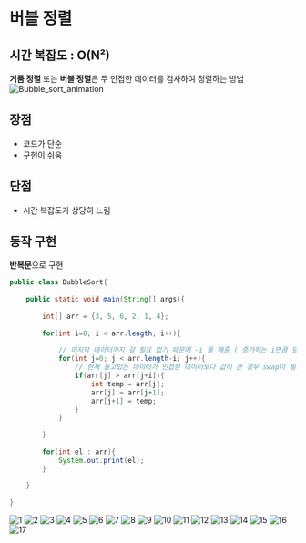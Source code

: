 # 버블 정렬
## 시간 복잡도 : O(N²)
**거품 정렬** 또는 **버블 정렬**은 두 인접한 데이터를 검사하여 정렬하는 방법   
![Bubble_sort_animation](https://user-images.githubusercontent.com/48544100/153213352-691d4ae1-ae0e-4bfd-8ee4-5c28e1bd93b9.gif)
   
## 장점
- 코드가 단순
- 구현이 쉬움   
   
## 단점
- 시간 복잡도가 상당히 느림   
   
## 동작 구현
**반복문**으로 구현   
```java
public class BubbleSort{
	
	public static void main(String[] args){
		
		int[] arr = {3, 5, 6, 2, 1, 4};
		
		for(int i=0; i < arr.length; i++){
			
			// 마지막 데이터까지 갈 필요 없기 때문에 -i 을 해줌 ( 증가하는 i만큼 덜 돌게됨 )
			for(int j=0; j < arr.length-i; j++){
				// 현재 돌고있는 데이터가 인접한 데이터보다 값이 큰 경우 swap이 필요
				if(arr[j] > arr[j+i]){
					int temp = arr[j];
					arr[j] = arr[j+1];
					arr[j+1] = temp;
				}
			}
			
		}
		
		for(int el : arr){
			System.out.print(el);
		}
		
	}
	
}
```
![1](https://user-images.githubusercontent.com/48544100/153218182-f4623453-a2dd-4588-8e75-ffc7d2670f9c.JPG)
![2](https://user-images.githubusercontent.com/48544100/153218188-7bb0394c-fc91-43d7-a805-8932a8ca36d4.JPG)
![3](https://user-images.githubusercontent.com/48544100/153218189-ed55ae05-787e-4c4d-aa8a-8fe87830c2ea.JPG)
![4](https://user-images.githubusercontent.com/48544100/153218191-1023f76c-a52e-4580-b054-c520835cc9f6.JPG)
![5](https://user-images.githubusercontent.com/48544100/153218193-e88978d6-2ab0-4090-a26a-9d9b0f7d3e28.JPG)
![6](https://user-images.githubusercontent.com/48544100/153218195-817f1131-a8d9-4918-b634-55c2eb996e41.JPG)
![7](https://user-images.githubusercontent.com/48544100/153218197-6918bd8d-1f6c-4afc-b237-ef90475bb9f3.JPG)
![8](https://user-images.githubusercontent.com/48544100/153218200-8699771d-3f64-47dd-9fee-080861f1ea3c.JPG)
![9](https://user-images.githubusercontent.com/48544100/153218202-f89ac345-9128-41f7-ac68-a3eb437fe662.JPG)
![10](https://user-images.githubusercontent.com/48544100/153218205-d011f848-8055-49ce-b386-121a3f8e3c3c.JPG)
![11](https://user-images.githubusercontent.com/48544100/153218207-cec948d4-6cd1-4253-ba30-6c4676482d9f.JPG)
![12](https://user-images.githubusercontent.com/48544100/153218211-d17efcee-02cc-408e-bd99-0681f8fda55c.JPG)
![13](https://user-images.githubusercontent.com/48544100/153218214-f4d56947-9e21-4de0-9be9-56a4541a3cf4.JPG)
![14](https://user-images.githubusercontent.com/48544100/153218219-9490c30a-fb89-4965-a409-4d183131e3c1.JPG)
![15](https://user-images.githubusercontent.com/48544100/153218224-2946e5c0-668d-4be3-9f91-6371e47f4a72.JPG)
![16](https://user-images.githubusercontent.com/48544100/153218225-9bbae762-727b-4fda-88c8-5e36270e28aa.JPG)
![17](https://user-images.githubusercontent.com/48544100/153218229-9bf33d84-7308-492c-b86d-e68ed303636a.JPG)

